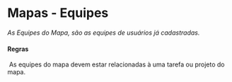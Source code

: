 # Mapas - Equipes

*As Equipes do Mapa, são as equipes de usuários já cadastradas.*

#### Regras

​	As equipes do mapa devem estar relacionadas à uma tarefa ou projeto do mapa.